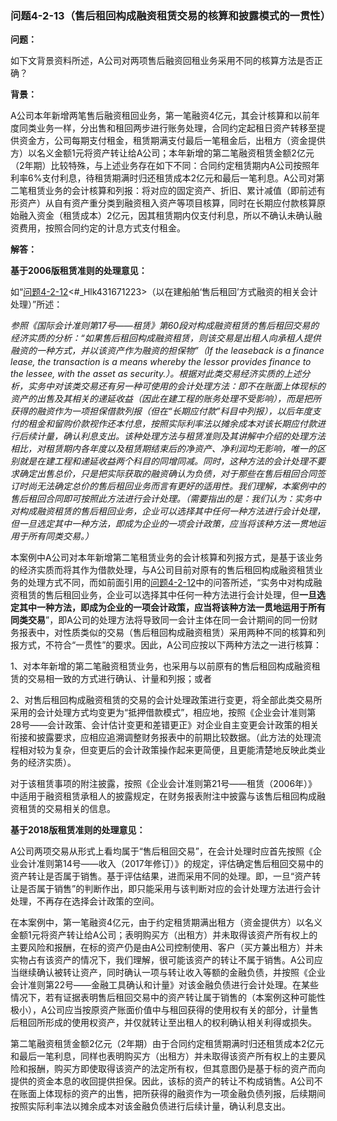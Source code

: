 ### 问题4-2-13（售后租回构成融资租赁交易的核算和披露模式的一贯性）

**问题：**

如下文背景资料所述，A公司对两项售后融资回租业务采用不同的核算方法是否正确？

**背景：**

A公司本年新增两笔售后融资租回业务，第一笔融资4亿元，其会计核算和以前年度同类业务一样，分出售和租回两步进行账务处理，合同约定起租日资产转移至提供资金方，公司每期支付租金，租赁期满支付最后一笔租金后，出租方（资金提供方）以名义金额1元将资产转让给A公司；本年新增的第二笔融资租赁金额2亿元（2年期）比较特殊，与上述业务存在如下不同：合同约定租赁期内A公司按照年利率6%支付利息，待租赁期满时归还租赁成本2亿元和最后一笔利息。A公司对第二笔租赁业务的会计核算和列报：将对应的固定资产、折旧、累计减值（即前述有形资产）从自有资产重分类到融资租入资产等项目核算，同时在长期应付款核算原始融入资金（租赁成本）2亿元，因其租赁期内仅支付利息，所以不确认未确认融资费用，按照合同约定的计息方式支付租金。

**解答：**

**基于2006版租赁准则的处理意见：**

如“[问题4-2-12](#问题4-2-12以在建船舶售后租回方式融资的相关会计处理)<#_Hlk431671223>（以在建船舶‘售后租回’方式融资的相关会计处理）”所述：

*参照《国际会计准则第17号——租赁》第60段对构成融资租赁的售后租回交易的经济实质的分析：“如果售后租回构成融资租赁，则该交易是出租人向承租人提供融资的一种方式，并以该资产作为融资的担保物”（If
the leaseback is a finance lease, the transaction is a means whereby the lessor
provides finance to the lessee, with the asset as
security.）。根据对此类交易经济实质的上述分析，实务中对该类交易还有另一种可使用的会计处理方法：即不在账面上体现标的资产的出售及其相关的递延收益（因此在建工程的账务处理不受影响），而是把所获得的融资作为一项担保借款列报（但在“长期应付款”科目中列报），以后年度支付的租金和留购价款视作还本付息，按照实际利率法以摊余成本对该长期应付款进行后续计量，确认利息支出。该种处理方法与租赁准则及其讲解中介绍的处理方法相比，对租赁期内各年度以及租赁期结束后的净资产、净利润均无影响，唯一的区别就是在建工程和递延收益两个科目的同增同减。同时，这种方法的会计处理不要求确定出售总价，只是把实际获取的融资确认为负债，对于那些在售后租回合同签订时尚无法确定总价的售后租回业务而言有更好的适用性。我们理解，本案例中的售后租回合同即可按照此方法进行会计处理。（需要指出的是：我们认为：实务中对构成融资租赁的售后租回业务，企业可以选择其中任何一种方法进行会计处理，但一旦选定其中一种方法，即成为企业的一项会计政策，应当将该种方法一贯地运用于所有同类交易。）*

本案例中A公司对本年新增第二笔租赁业务的会计核算和列报方式，是基于该业务的经济实质而将其作为借款处理，与A公司目前对原有的售后租回构成融资租赁业务的处理方式不同，而如前面引用的[问题4-2-12](#问题4-2-12以在建船舶售后租回方式融资的相关会计处理)中的问答所述，“实务中对构成融资租赁的售后租回业务，企业可以选择其中任何一种方法进行会计处理，但**一旦选定其中一种方法，即成为企业的一项会计政策，应当将该种方法一贯地运用于所有同类交易**”，即A公司的处理方法将导致同一会计主体在同一会计期间的同一份财务报表中，对性质类似的交易（售后租回构成融资租赁）采用两种不同的核算和列报方式，不符合“一贯性”的要求。因此，A公司应按以下两种方法之一进行核算：

1、对本年新增的第二笔融资租赁业务，也采用与以前原有的售后租回构成融资租赁的交易相一致的方式进行确认、计量和列报；或者

2、对售后租回构成融资租赁的交易的会计处理政策进行变更，将全部此类交易所采用的会计处理方式均变更为“抵押借款模式”，相应地，按照《企业会计准则第28号——会计政策、会计估计变更和差错更正》对企业自主变更会计政策的相关衔接和披露要求，应相应追溯调整财务报表中的前期比较数据。（此方法的处理流程相对较为复杂，但变更后的会计政策操作起来更简便，且更能清楚地反映此类业务的经济实质）。

对于该租赁事项的附注披露，按照《企业会计准则第21号——租赁（2006年）》中适用于融资租赁承租人的披露规定，在财务报表附注中披露与该售后租回构成融资租赁的交易相关的信息。

**基于2018版租赁准则的处理意见：**

A公司两项交易从形式上看均属于“售后租回交易”，在会计处理时应首先按照《企业会计准则第14号——收入（2017年修订）》的规定，评估确定售后租回交易中的资产转让是否属于销售。基于评估结果，进而采用不同的处理。即，一旦“资产转让是否属于销售”的判断作出，即只能采用与该判断对应的会计处理方法进行会计处理，不再存在选择会计政策的空间。

在本案例中，第一笔融资4亿元，由于约定租赁期满出租方（资金提供方）以名义金额1元将资产转让给A公司；表明购买方（出租方）并未取得该资产所有权上的主要风险和报酬，在标的资产仍是由A公司控制使用、客户（买方兼出租方）并未实物占有该资产的情况下，我们理解，很可能该资产的转让不属于销售。A公司应当继续确认被转让资产，同时确认一项与转让收入等额的金融负债，并按照《企业会计准则第22号——金融工具确认和计量》对该金融负债进行会计处理。在某些情况下，若有证据表明售后租回交易中的资产转让属于销售的（本案例这种可能性极小），A公司应当按原资产账面价值中与租回获得的使用权有关的部分，计量售后租回所形成的使用权资产，并仅就转让至出租人的权利确认相关利得或损失。

第二笔融资租赁金额2亿元（2年期）由于合同约定租赁期满时归还租赁成本2亿元和最后一笔利息，同样也表明购买方（出租方）并未取得该资产所有权上的主要风险和报酬，购买方即使取得该资产的法定所有权，但其意图仍是基于标的资产而向提供的资金本息的收回提供担保。因此，该标的资产的转让不构成销售。A公司不在账面上体现标的资产的出售，把所获得的融资作为一项金融负债列报，后续期间按照实际利率法以摊余成本对该金融负债进行后续计量，确认利息支出。